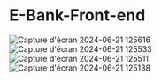 ﻿# E-Bank-Front-end
![Capture d'écran 2024-06-21 125616](https://github.com/Mohamed-Rebroub/E-Bank-Front-end/assets/151969075/c0eb5ee3-e229-4d30-89b9-f597270ea275)
![Capture d'écran 2024-06-21 125533](https://github.com/Mohamed-Rebroub/E-Bank-Front-end/assets/151969075/986a060f-1729-4ea4-bea1-1c4fa6aaaff1)
![Capture d'écran 2024-06-21 125511](https://github.com/Mohamed-Rebroub/E-Bank-Front-end/assets/151969075/0798ed8f-84c3-42d8-bac7-fc263ff8eb15)
![Capture d'écran 2024-06-21 125138](https://github.com/Mohamed-Rebroub/E-Bank-Front-end/assets/151969075/9940f032-11e0-4c6f-8473-d66bc2acd635)
